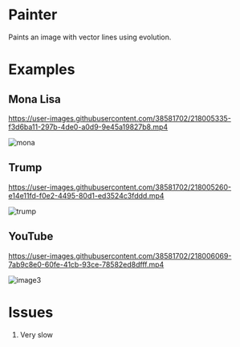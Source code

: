 # Painter
Paints an image with vector lines using evolution.

# Examples

## Mona Lisa

https://user-images.githubusercontent.com/38581702/218005335-f3d6ba11-297b-4de0-a0d9-9e45a19827b8.mp4

![mona](https://user-images.githubusercontent.com/38581702/218005469-a03c8234-f11b-4e7a-9c20-55c2edd7951d.png)

## Trump

https://user-images.githubusercontent.com/38581702/218005260-e14e11fd-f0e2-4495-80d1-ed3524c3fddd.mp4

![trump](https://user-images.githubusercontent.com/38581702/218005283-232eb6a5-0cc0-4017-9636-79cf48073d75.png)

## YouTube

https://user-images.githubusercontent.com/38581702/218006069-7ab9c8e0-60fe-41cb-93ce-78582ed8dfff.mp4

![image3](https://user-images.githubusercontent.com/38581702/218006079-2fd47c67-56a9-4d67-a8b1-c4fa1d5937ec.jpg)


# Issues

1. Very slow
